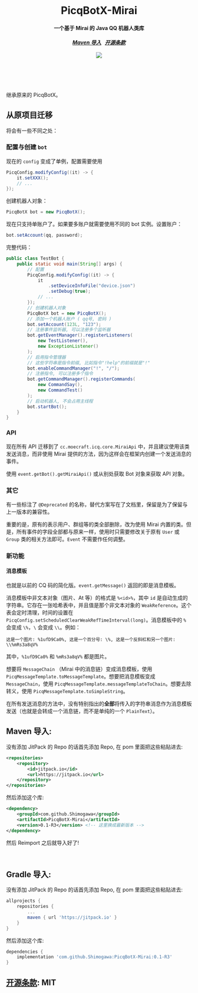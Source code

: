 <h1 align="center">
  <br>
  <br>
  PicqBotX-Mirai
  <h4 align="center">
  一个基于 Mirai 的 Java QQ 机器人类库
  </h4>
  <h5 align="center">
    <a href="#maven">Maven 导入</a>&nbsp;&nbsp;
    <a href="#license">开源条款</a>
    <br><br>
    <a href="https://jitpack.io/#Shimogawa/PicqBotX-Mirai">
      <img src="https://jitpack.io/v/Shimogawa/PicqBotX-Mirai.svg"></img>
    </a>
  </h5>
  <br>
  <br>
  <br>
</h1>

继承原来的 PicqBotX。

## 从原项目迁移

将会有一些不同之处：

### 配置与创建 `bot`

现在的 `config` 变成了单例，配置需要使用

```java
PicqConfig.modifyConfig((it) -> {
    it.setXXX();
    // ...
});
```

创建机器人对象：

```java
PicqBotX bot = new PicqBotX();
```

现在只支持单账户了。如果要多账户就需要使用不同的 bot 实例。设置账户：

```java
bot.setAccount(qq, password);
```

完整代码：

```java
public class TestBot {
    public static void main(String[] args) {
        // 配置
        PicqConfig.modifyConfig((it) -> {
            it
                .setDeviceInfoFile("device.json")
                .setDebug(true);
            // ...
        });
        // 创建机器人对象
        PicqBotX bot = new PicqBotX();
        // 添加一个机器人账户 ( qq号, 密码 )
        bot.setAccount(123L, "123");
        // 注册事件监听器, 可以注册多个监听器
        bot.getEventManager().registerListeners(
            new TestListener(),
            new ExceptionListener()
        );
        // 启用指令管理器
        // 这些字符串是指令前缀, 比如指令"!help"的前缀就是"!"
        bot.enableCommandManager("!", "/");
        // 注册指令, 可以注册多个指令
        bot.getCommandManager().registerCommands(
            new CommandSay(),
            new CommandTest()
        );
        // 启动机器人, 不会占用主线程
        bot.startBot();
    }
}
```

### API

现在所有 API 迁移到了 `cc.moecraft.icq.core.MiraiApi` 中，并且建议使用该类发送消息，而非使用 Mirai 提供的方法，因为这样会在框架内创建一个发送消息的事件。

使用 `event.getBot().getMiraiApi()` 或从别处获取 Bot 对象来获取 API 对象。

### 其它

有一些标注了 `@Deprecated` 的名称，替代方案写在了文档里，保留是为了保留与上一版本的兼容性。

重要的是，原有的表示用户、群组等的类全部删除，改为使用 Mirai 内置的类。但是，所有事件的字段全部都与原来一样，使用时只需要修改关于原有 `User` 或 `Group` 类的相关方法即可。`Event` 不需要作任何调整。

### 新功能

#### 消息模板

也就是以前的 CQ 码的简化版。`event.getMessage()` 返回的即是消息模板。

消息模板中非文本对象（图片、At 等）的格式是 `%<id>%`，其中 `id` 是自动生成的字符串。它存在一张哈希表中，并且值是那个非文本对象的 `WeakReference`。这个表会定时清理，时间的设置在 `PicqConfig.setScheduledClearWeakRefTimeInterval(long)`。消息模板中的 `%` 会变成 `\%`，`\` 会变成 `\\`。例如：

```
这是一个图片: %1ufD9Ca0%, 这是一个百分号: \%, 这是一个反斜杠和另一个图片: \\%mRs3a8qV%
```

其中，`%1ufD9Ca0%` 和 `%mRs3a8qV%` 都是图片。

想要将 `MessageChain` （Mirai 中的消息链）变成消息模板，使用 `PicqMessageTemplate.toMessageTemplate`。想要把消息模板变成 `MessageChain`，使用 `PicqMessageTemplate.messageTemplateToChain`。想要去除转义，使用 `PicqMessageTemplate.toSimpleString`。

在所有发送消息的方法中，没有特别指出的**全部**将传入的字符串消息作为消息模板发送（也就是会转成一个消息链，而不是单纯的一个 `PlainText`）。


<a name="maven"></a>
Maven 导入:
--------

没有添加 JitPack 的 Repo 的话首先添加 Repo, 在 pom 里面把这些粘贴进去:

```xml
<repositories>
    <repository>
        <id>jitpack.io</id>
        <url>https://jitpack.io</url>
    </repository>
</repositories>
```

然后添加这个库:

```xml
<dependency>
    <groupId>com.github.Shimogawa</groupId>
    <artifactId>PicqBotX-Mirai</artifactId>
    <version>0.1-R3</version> <!-- 这里换成最新版本 -->
</dependency>
```

然后 Reimport 之后就导入好了!

<br>

<a name="gradle"></a>
Gradle 导入:
--------

没有添加 JitPack 的 Repo 的话首先添加 Repo, 在 pom 里面把这些粘贴进去:

```gradle
allprojects {
    repositories {
        ...
        maven { url 'https://jitpack.io' }
    }
}
```

然后添加这个库:

```gradle
dependencies {
    implementation 'com.github.Shimogawa:PicqBotX-Mirai:0.1-R3'
}
```

<a name="license"></a>
[开源条款](https://choosealicense.com/licenses/mit/): MIT
--------
